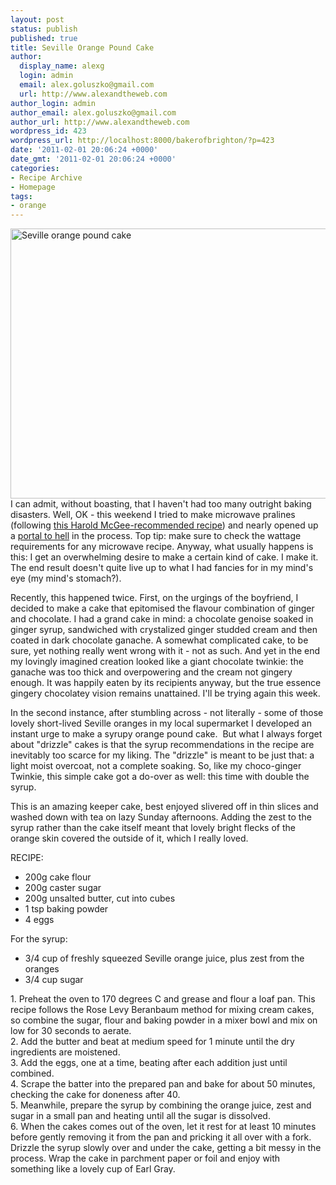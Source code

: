 ```yaml
---
layout: post
status: publish
published: true
title: Seville Orange Pound Cake
author:
  display_name: alexg
  login: admin
  email: alex.goluszko@gmail.com
  url: http://www.alexandtheweb.com
author_login: admin
author_email: alex.goluszko@gmail.com
author_url: http://www.alexandtheweb.com
wordpress_id: 423
wordpress_url: http://localhost:8000/bakerofbrighton/?p=423
date: '2011-02-01 20:06:24 +0000'
date_gmt: '2011-02-01 20:06:24 +0000'
categories:
- Recipe Archive
- Homepage
tags:
- orange
---
```

<p><a href="http://localhost:8000/bakerofbrighton/wp-content/uploads/2011/01/P1010512-copy.jpg"><img class="alignnone size-medium wp-image-431" title="Seville orange pound cake" src="http://localhost:8000/bakerofbrighton/wp-content/uploads/2011/01/P1010512-copy-620x432.jpg" alt="Seville orange pound cake" width="620" height="432" /></a><br />
I can admit, without boasting, that I haven't had too many outright baking disasters. Well, OK - this weekend I tried to make microwave pralines (following <a href="http://www.nytimes.com/2010/12/22/dining/22curiousrex2.html">this Harold McGee-recommended recipe</a>) and nearly opened up a <a href="http://vimeo.com/19063704">portal to hell</a> in the process. Top tip: make sure to check the wattage requirements for any microwave recipe. Anyway, what usually happens is this: I get an overwhelming desire to make a certain kind of cake. I make it. The end result doesn't quite live up to what I had fancies for in my mind's eye (my mind's stomach?).</p>
<p>Recently, this happened twice. First, on the urgings of the boyfriend, I decided to make a cake that epitomised the flavour combination of ginger and chocolate. I had a grand cake in mind: a chocolate genoise soaked in ginger syrup, sandwiched with crystalized ginger studded cream and then coated in dark chocolate ganache. A somewhat complicated cake, to be sure, yet nothing really went wrong with it - not as such. And yet in the end my lovingly imagined creation looked like a giant chocolate twinkie: the ganache was too thick and overpowering and the cream not gingery enough. It was happily eaten by its recipients anyway, but the true essence gingery chocolatey vision remains unattained. I'll be trying again this week.</p>
<p>In the second instance, after stumbling across - not literally - some of those lovely short-lived Seville oranges in my local supermarket I developed an instant urge to make a syrupy orange pound cake.  But what I always forget about "drizzle" cakes is that the syrup recommendations in the recipe are inevitably too scarce for my liking. The "drizzle" is meant to be just that: a light moist overcoat, not a complete soaking. So, like my choco-ginger Twinkie, this simple cake got a do-over as well: this time with double the syrup.</p>
<p>This is an amazing keeper cake, best enjoyed slivered off in thin slices and washed down with tea on lazy Sunday afternoons. Adding the zest to the syrup rather than the cake itself meant that lovely bright flecks of the orange skin covered the outside of it, which I really loved. </p>
<p>RECIPE:</p>
<ul>
<li>200g cake flour</li>
<li>200g caster sugar</li>
<li>200g unsalted butter, cut into cubes</li>
<li>1 tsp baking powder</li>
<li>4 eggs</li>
</ul>
<p>For the syrup:</p>
<ul>
<li>3/4 cup of freshly squeezed Seville orange juice, plus zest from the oranges</li>
<li>3/4 cup sugar</li>
</ul>
<p>1. Preheat the oven to 170 degrees C and grease and flour a loaf pan. This recipe follows the Rose Levy Beranbaum method for mixing cream cakes, so combine the sugar, flour and baking powder in a mixer bowl and mix on low for 30 seconds to aerate.<br />
2. Add the butter and beat at medium speed for 1 minute until the dry ingredients are moistened.<br />
3. Add the eggs, one at a time, beating after each addition just until combined.<br />
4. Scrape the batter into the prepared pan and bake for about 50 minutes, checking the cake for doneness after 40.<br />
5. Meanwhile, prepare the syrup by combining the orange juice, zest and sugar in a small pan and heating until all the sugar is dissolved.<br />
6. When the cakes comes out of the oven, let it rest for at least 10 minutes before gently removing it from the pan and pricking it all over with a fork. Drizzle the syrup slowly over and under the cake, getting a bit messy in the process. Wrap the cake in parchment paper or foil and enjoy with something like a lovely cup of Earl Gray.</p>
